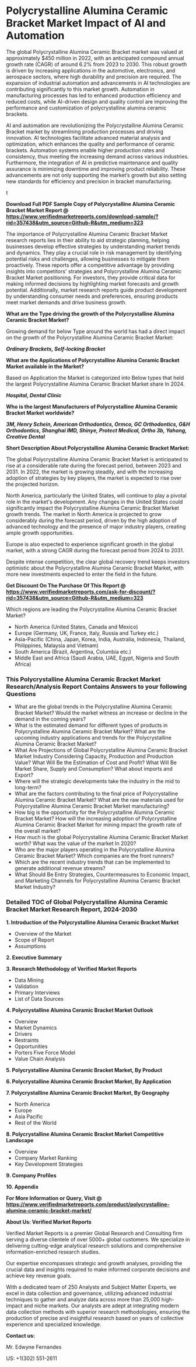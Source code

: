 <meta name="title" content="Global Polycrystalline Alumina Ceramic Bracket Market Impact of AI and Automation"><meta name="description" content="The global Polycrystalline Alumina Ceramic Bracket market was valued at approximately $450 million in 2022, with an anticipated compound annual growth rate (CAGR) of a"><meta name="title" content="Polycrystalline Alumina Ceramic Bracket Market Size, Share, Scope, Trends, Growth, Opportunities, Analysis, Forecast"><h1>Polycrystalline Alumina Ceramic Bracket Market Impact of AI and Automation</h1><p>The global Polycrystalline Alumina Ceramic Bracket market was valued at approximately $450 million in 2022, with an anticipated compound annual growth rate (CAGR) of around 6.2% from 2023 to 2030. This robust growth is driven by increasing applications in the automotive, electronics, and aerospace sectors, where high durability and precision are required. The expansion of industrial automation and advancements in AI technologies are contributing significantly to this market growth. Automation in manufacturing processes has led to enhanced production efficiency and reduced costs, while AI-driven design and quality control are improving the performance and customization of polycrystalline alumina ceramic brackets.</p><p>AI and automation are revolutionizing the Polycrystalline Alumina Ceramic Bracket market by streamlining production processes and driving innovation. AI technologies facilitate advanced material analysis and optimization, which enhances the quality and performance of ceramic brackets. Automation systems enable higher production rates and consistency, thus meeting the increasing demand across various industries. Furthermore, the integration of AI in predictive maintenance and quality assurance is minimizing downtime and improving product reliability. These advancements are not only supporting the market’s growth but also setting new standards for efficiency and precision in bracket manufacturing.</p>t</p><p id="" class=""><strong>Download Full PDF Sample Copy of Polycrystalline Alumina Ceramic Bracket Market Report @ <a href="https://www.verifiedmarketreports.com/download-sample/?rid=357438&utm_source=Github-R&utm_medium=323" target="_blank">https://www.verifiedmarketreports.com/download-sample/?rid=357438&utm_source=Github-R&utm_medium=323</a></strong></p><p>The importance of&nbsp;Polycrystalline Alumina Ceramic Bracket Market research reports lies in their ability to aid strategic planning, helping businesses develop effective strategies by understanding market trends and dynamics. They play a crucial role in risk management by identifying potential risks and challenges, allowing businesses to mitigate them proactively. These reports offer a competitive advantage by providing insights into competitors' strategies and Polycrystalline Alumina Ceramic Bracket Market positioning. For investors, they provide critical data for making informed decisions by highlighting market forecasts and growth potential. Additionally, market research reports guide product development by understanding consumer needs and preferences, ensuring products meet market demands and drive business growth.</p><p><strong>What are the&nbsp;Type driving the growth of the Polycrystalline Alumina Ceramic Bracket Market?</strong></p><p id="" class="">Growing demand for below Type around the world has had a direct impact on the growth of the Polycrystalline Alumina Ceramic Bracket Market:</p><em><strong>Ordinary Brackets, Self-locking Bracket</strong></em></p><strong>What are the&nbsp;Applications&nbsp;of Polycrystalline Alumina Ceramic Bracket Market available in the Market?</strong></p><p id="" class="">Based on Application the Market is categorized into Below types that held the largest Polycrystalline Alumina Ceramic Bracket Market share In 2024.</p><em><strong>Hospital, Dental Clinic</strong></em></p><strong>Who is the largest Manufacturers of Polycrystalline Alumina Ceramic Bracket Market worldwide?</strong></p><p><em><strong>3M, Henry Schein, American Orthodontics, Ormco, GC Orthodontics, G&H Orthodontics, Shanghai IMD, Shinye, Protect Medical, Ortho 3b, Yahong, Creative Dental</strong></em></p><p id="" class=""><strong>Short Description About Polycrystalline Alumina Ceramic Bracket Market:</strong></p><p>The global Polycrystalline Alumina Ceramic Bracket Market is anticipated to rise at a considerable rate during the forecast period, between 2023 and 2031. In 2022, the market is growing steadily, and with the increasing adoption of strategies by key players, the market is expected to rise over the projected horizon.</p><p>North America, particularly the United States, will continue to play a pivotal role in the market's development. Any changes in the United States could significantly impact the Polycrystalline Alumina Ceramic Bracket Market growth trends. The market in North America is projected to grow considerably during the forecast period, driven by the high adoption of advanced technology and the presence of major industry players, creating ample growth opportunities.</p><p>Europe is also expected to experience significant growth in the global market, with a strong CAGR during the forecast period from 2024 to 2031.</p><p>Despite intense competition, the clear global recovery trend keeps investors optimistic about the Polycrystalline Alumina Ceramic Bracket Market, with more new investments expected to enter the field in the future.</p><p id="" class=""><strong>Get Discount On The Purchase Of This Report @ <a href="https://www.verifiedmarketreports.com/ask-for-discount/?rid=357438&utm_source=Github-R&utm_medium=323" target="_blank">https://www.verifiedmarketreports.com/ask-for-discount/?rid=357438&utm_source=Github-R&utm_medium=323</a></strong></p>Which regions are leading the Polycrystalline Alumina Ceramic Bracket Market?</p><ul><li>North America (United States, Canada and Mexico)</li><li>Europe (Germany, UK, France, Italy, Russia and Turkey etc.)</li><li>Asia-Pacific (China, Japan, Korea, India, Australia, Indonesia, Thailand, Philippines, Malaysia and Vietnam)</li><li>South America (Brazil, Argentina, Columbia etc.)</li><li>Middle East and Africa (Saudi Arabia, UAE, Egypt, Nigeria and South Africa)</li></ul><h3 id="" class="">This Polycrystalline Alumina Ceramic Bracket Market Research/Analysis Report Contains Answers to your following Questions</h3><ul><li>What are the global trends in the Polycrystalline Alumina Ceramic Bracket Market? Would the market witness an increase or decline in the demand in the coming years?</li><li>What is the estimated demand for different types of products in Polycrystalline Alumina Ceramic Bracket Market? What are the upcoming industry applications and trends for the Polycrystalline Alumina Ceramic Bracket Market?</li><li>What Are Projections of Global Polycrystalline Alumina Ceramic Bracket Market Industry Considering Capacity, Production and Production Value? What Will Be the Estimation of Cost and Profit? What Will Be Market Share, Supply and Consumption? What about imports and Export?</li><li>Where will the strategic developments take the industry in the mid to long-term?</li><li>What are the factors contributing to the final price of Polycrystalline Alumina Ceramic Bracket Market? What are the raw materials used for Polycrystalline Alumina Ceramic Bracket Market manufacturing?</li><li>How big is the opportunity for the Polycrystalline Alumina Ceramic Bracket Market? How will the increasing adoption of Polycrystalline Alumina Ceramic Bracket Market for mining impact the growth rate of the overall market?</li><li>How much is the global Polycrystalline Alumina Ceramic Bracket Market worth? What was the value of the market In 2020?</li><li>Who are the major players operating in the Polycrystalline Alumina Ceramic Bracket Market? Which companies are the front runners?</li><li>Which are the recent industry trends that can be implemented to generate additional revenue streams?</li><li>What Should Be Entry Strategies, Countermeasures to Economic Impact, and Marketing Channels for Polycrystalline Alumina Ceramic Bracket Market Industry?</li></ul><h3 id="" class="">Detailed TOC of Global Polycrystalline Alumina Ceramic Bracket Market Research Report, 2024-2030</h3><p id="" class=""><strong>1. Introduction of the Polycrystalline Alumina Ceramic Bracket Market</strong></p><ul><li>Overview of the Market</li><li>Scope of Report</li><li>Assumptions</li></ul><p id="" class=""><strong>2. Executive Summary</strong></p><p id="" class=""><strong>3. Research Methodology of Verified Market Reports</strong></p><ul><li>Data Mining</li><li>Validation</li><li>Primary Interviews</li><li>List of Data Sources</li></ul><p id="" class=""><strong>4. Polycrystalline Alumina Ceramic Bracket Market Outlook</strong></p><ul><li>Overview</li><li>Market Dynamics</li><li>Drivers</li><li>Restraints</li><li>Opportunities</li><li>Porters Five Force Model</li><li>Value Chain Analysis</li></ul><p id="" class=""><strong>5. Polycrystalline Alumina Ceramic Bracket Market, By Product</strong></p><p id="" class=""><strong>6. Polycrystalline Alumina Ceramic Bracket Market, By Application</strong></p><p id="" class=""><strong>7. Polycrystalline Alumina Ceramic Bracket Market, By Geography</strong></p><ul><li>North America</li><li>Europe</li><li>Asia Pacific</li><li>Rest of the World</li></ul><p id="" class=""><strong>8. Polycrystalline Alumina Ceramic Bracket Market Competitive Landscape</strong></p><ul><li>Overview</li><li>Company Market Ranking</li><li>Key Development Strategies</li></ul><p id="" class=""><strong>9. Company Profiles</strong></p><p id="" class=""><strong>10. Appendix</strong></p><p id="" class=""><strong>For More Information or Query, Visit @ <a href="https://www.verifiedmarketreports.com/product/polycrystalline-alumina-ceramic-bracket-market/" target="_blank">https://www.verifiedmarketreports.com/product/polycrystalline-alumina-ceramic-bracket-market/</a></strong></p><p id="" class=""><strong>About Us: Verified Market Reports</strong></p><p id="" class="">Verified Market Reports is a premier Global Research and Consulting firm serving a diverse clientele of over 5000+ global customers. We specialize in delivering cutting-edge analytical research solutions and comprehensive information-enriched research studies.</p><p id="" class="">Our expertise encompasses strategic and growth analyses, providing the crucial data and insights required to make informed corporate decisions and achieve key revenue goals.</p><p id="" class="">With a dedicated team of 250 Analysts and Subject Matter Experts, we excel in data collection and governance, utilizing advanced industrial techniques to gather and analyze data across more than 25,000 high-impact and niche markets. Our analysts are adept at integrating modern data collection methods with superior research methodologies, ensuring the production of precise and insightful research based on years of collective experience and specialized knowledge.</p><p id="" class=""><strong>Contact us:</strong></p><p id="" class="">Mr. Edwyne Fernandes</p><p id="" class="">US: +1(302) 551-2611</p>